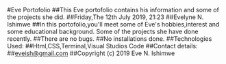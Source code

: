 #Eve Portofolio
##This Eve portofolio contains his information and some of the projects she did.
##Friday,The 12th July 2019, 21:23
##Evelyne N. Ishimwe
##In this portofolio,you'll meet some of Eve's hobbies,interest and some educational background. Some of the projects she have done recently.
##There are no bugs.
##No installations done.
##Technologies Used:
##Html,CSS,Terminal,Visual Studios Code
##Contact details:
##eveish@gmail.com
##Copyright (c) 2019 Eve N. Ishimwe 